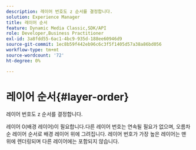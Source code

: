 ```yaml
---
description: 레이어 번호도 z 순서를 결정합니다.
solution: Experience Manager
title: 레이어 순서
feature: Dynamic Media Classic,SDK/API
role: Developer,Business Practitioner
exl-id: 3a8fdd55-6ac1-4bc9-935d-188ee60946d9
source-git-commit: 1ec8b59f442eb96c6c3f5f1405d57a38a86bd056
workflow-type: tm+mt
source-wordcount: '72'
ht-degree: 0%

---
```


# 레이어 순서{#layer-order}

레이어 번호도 z 순서를 결정합니다.

레이어 0(배경 레이어)이 필요합니다.다른 레이어 번호는 연속될 필요가 없으며, 오름차순 레이어 순서로 배경 레이어 위에 그려집니다. 레이어 번호가 가장 높은 레이어는 맨 위에 렌더링되며 다른 레이어에는 포함되지 않습니다.
